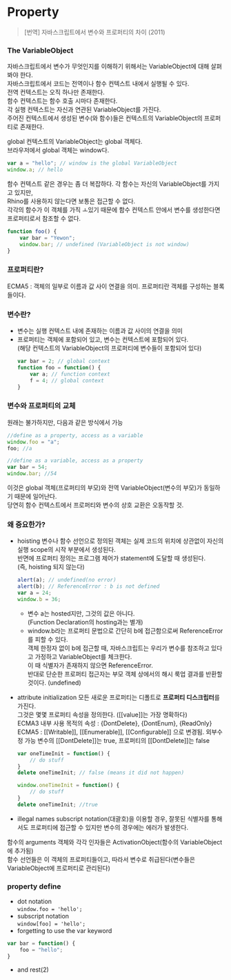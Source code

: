 Property
=====
  
> [번역] 자바스크립트에서 변수와 프로퍼티의 차이 (2011)
  
### The VariableObject
자바스크립트에서 변수가 무엇인지를 이해하기 위해서는 VariableObject에 대해 살펴봐야 한다.  
자바스크립트에서 코드는 전역이나 함수 컨텍스트 내에서 실행될 수 있다.  
전역 컨텍스트는 오직 하나만 존재한다.  
함수 컨텍스트는 함수 호출 시마다 존재한다.  
각 실행 컨텍스트는 자신과 연관된 VariableObject를 가진다.  
주어진 컨텍스트에서 생성된 변수(와 함수)들은 컨텍스트의 VariableObject의 프로퍼티로 존재한다.  
  
global 컨텍스트의 VariableObject는 global 객체다.  
브라우저에서 global 객체는 window다.  
  
```javascript
var a = "hello"; // window is the global VariableObject
window.a; // hello
```
  
함수 컨텍스트 같은 경우는 좀 더 복잡하다. 각 함수는 자신의 VariableObject를 가지고 있지만,  
Rhino를 사용하지 않는다면 보통은 접근할 수 없다.  
각각의 함수가 이 객체를 가직 ㅗ있기 때문에 함수 컨텍스트 안에서 변수를 생성한다면 프로퍼티로서 참조할 수 없다.  

```javascript
function foo() {
    var bar = "Yewon";
    window.bar; // undefined (VariableObject is not window)
}
```
  
### 프로퍼티란?
ECMA5 : 객체의 일부로 이름과 값 사이 연결을 의미. 프로퍼티란 객체를 구성하는 블록들이다.
  
### 변수란?
- 변수는 실행 컨텍스트 내에 존재하는 이름과 값 사이의 연결을 의미  
- 프로퍼티는 객체에 포함되어 있고, 변수는 컨텍스트에 포함되어 있다.  
  (해당 컨텍스트의 VariableObject의 프로퍼티에 변수들이 포함되어 있다)
  ```javascript
  var bar = 2; // global context
  function foo = function() {
      var a; // function context
      f = 4; // global context
  }
  
  ```
  
### 변수와 프로퍼티의 교체
원래는 불가하지만, 다음과 같은 방식에서 가능  
```javascript
//define as a property, access as a variable
window.foo = "a";
foo; //a

//define as a variable, access as a property
var bar = 54;
window.bar; //54
```
이것은 global 객체(프로퍼티의 부모)와 전역 VariableObject(변수의 부모)가 동일하기 때문에 일어난다.  
당연히 함수 컨텍스트에서 프로퍼티와 변수의 상호 교환은 오동작할 것.  
  
### 왜 중요한가?
- hoisting
  변수나 함수 선언으로 정의된 객체는 실제 코드의 위치에 상관없이 자신의 실행 scope의 시작 부분에서 생성된다.  
  반면에 프로퍼티 정의는 프로그램 제어가 statement에 도달할 때 생성된다.  
  (즉, hoisting 되지 않는다)
  
  ```javascript
  alert(a); // undefined(no error)
  alert(b); // ReferenceError : b is not defined
  var a = 24;
  window.b = 36;
  ```
  - 변수 a는 hosted지만, 그것의 값은 아니다.  
  (Function Declaration의 hosting과는 별개)
  - window.b라는 프로퍼티 문법으로 간단히 b에 접근함으로써 ReferenceError를 피할 수 있다.  
  객체 한정자 없이 b에 접근할 때, 자바스크립트는 우리가 변수를 참조하고 있다고 가정하고 VariableObject를 체크한다.  
  이 때 식별자가 존재하지 않으면 ReferenceError.  
  반대로 단순한 프로퍼티 접근자는 부모 객체 상에서의 해시 룩업 결과를 반환할 것이다. (undefined)  
  
- attribute initialization
  모든 새로운 프로퍼티는 디폴트로 **프로퍼티 디스크립터**를 가진다.  
  그것은 몇몇 프로퍼티 속성을 정의한다. ([[value]]는 가장 명확하다)  
  ECMA3 내부 사용 목적의 속성 : {DontDelete}, {DontEnum}, {ReadOnly}
  ECMA5 : [[Writable]], [[Enumerable]], [[Configurable]] 으로 변경됨. 외부수정 가능
  변수의 [[DontDelete]]는 true, 프로퍼티의 [[DontDelete]]는 false
  
  ```javascript
  var oneTimeInit = function() {
      // do stuff
  }
  delete oneTimeInit; // false (means it did not happen)
  
  window.oneTimeInit = function() {
      // do stuff
  }
  delete oneTimeInit; //true
  ```

- illegal names
  subscript notation(대괄호)을 이용할 경우, 잘못된 식별자를 통해서도 프로퍼티에 접근할 수 있지만 변수의 경우에는 에러가 발생한다.
  
함수의 arguments 객체와 각각 인자들은 ActivationObject(함수의 VariableObject에 추가됨)  
함수 선언들은 이 객체의 프로퍼티들이고, 따라서 변수로 취급된다(변수들은 VariableObject에 프로퍼티로 관리된다)

### property define
- dot notation  
`window.foo = 'hello';`  
- subscript notation  
`window[foo] = 'hello';`  
- forgetting to use the var keyword
```javascript
var bar = function() {
    foo = "hello";
}
```  
- and rest(2)
  
